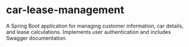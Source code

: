 # car-lease-management
A Spring Boot application for managing customer information, car details, and lease calculations. Implements user authentication and includes Swagger documentation.
